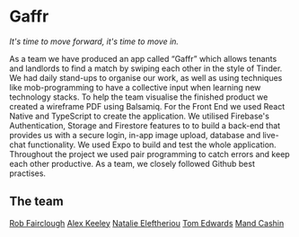 # Gaffr

_It's time to move forward, it's time to move in._

As a team we have produced an app called “Gaffr” which allows tenants and landlords to find a match by swiping each other in the style of Tinder. We had daily stand-ups to organise our work, as well as using techniques like mob-programming to have a collective input when learning new technology stacks. To help the team visualise the finished product we created a wireframe PDF using Balsamiq. For the Front End we used React Native and TypeScript to create the application. We utilised Firebase's Authentication, Storage and Firestore features to to build a back-end that provides us with a secure login, in-app image upload, database and live-chat functionality. We used Expo to build and test the whole application. Throughout the project we used pair programming to catch errors and keep each other productive. As a team, we closely followed Github best practises.

## The team

[Rob Fairclough](https://github.com/robfairclough)
[Alex Keeley](https://github.com/AlexKMan)
[Natalie Eleftheriou](https://github.com/nataliaelef)
[Tom Edwards](https://github.com/tcje91)
[Mand Cashin](https://github.com/mandsolo)

